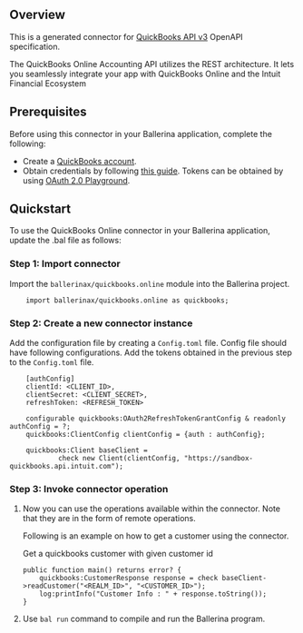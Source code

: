 ## Overview
This is a generated connector for [QuickBooks API v3](https://developer.intuit.com/app/developer/qbo/docs/get-started) OpenAPI specification.

The QuickBooks Online Accounting API utilizes the REST architecture. It lets you seamlessly integrate your app with QuickBooks Online and the Intuit Financial Ecosystem 

## Prerequisites

Before using this connector in your Ballerina application, complete the following:

* Create a [QuickBooks account](https://quickbooks.intuit.com/global/).
* Obtain credentials by following [this guide](https://developer.intuit.com/app/developer/qbo/docs/get-started/start-developing-your-app). Tokens can be obtained by using [OAuth 2.0 Playground](https://developer.intuit.com/app/developer/playground).

## Quickstart

To use the QuickBooks Online connector in your Ballerina application, update the .bal file as follows:

### Step 1: Import connector
Import the `ballerinax/quickbooks.online` module into the Ballerina project.
```ballerina
    import ballerinax/quickbooks.online as quickbooks;
```

### Step 2: Create a new connector instance
Add the configuration file by creating a `Config.toml` file. Config file should have following configurations. Add the tokens obtained in the previous step to the `Config.toml` file.

```ballerina
    [authConfig]
    clientId: <CLIENT_ID>,
    clientSecret: <CLIENT_SECRET>,
    refreshToken: <REFRESH_TOKEN>
```

```ballerina
    configurable quickbooks:OAuth2RefreshTokenGrantConfig & readonly authConfig = ?;
    quickbooks:ClientConfig clientConfig = {auth : authConfig};

    quickbooks:Client baseClient = 
            check new Client(clientConfig, "https://sandbox-quickbooks.api.intuit.com");
```

### Step 3: Invoke connector operation
1. Now you can use the operations available within the connector. Note that they are in the form of remote operations.

    Following is an example on how to get a customer using the connector.

    Get a quickbooks customer with given customer id

    ```ballerina
    public function main() returns error? {
        quickbooks:CustomerResponse response = check baseClient->readCustomer("<REALM_ID>", "<CUSTOMER_ID>");
        log:printInfo("Customer Info : " + response.toString());
    }
    ```

2. Use `bal run` command to compile and run the Ballerina program. 
